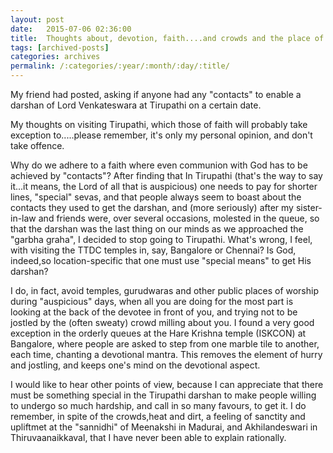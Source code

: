 ```yaml
---
layout: post
date:	2015-07-06 02:36:00
title:  Thoughts about, devotion, faith....and crowds and the place of influence in religion
tags: [archived-posts]
categories: archives
permalink: /:categories/:year/:month/:day/:title/
---
```

My friend had posted, asking if anyone had any "contacts" to enable a darshan of Lord Venkateswara at Tirupathi on a certain date.

My thoughts on visiting Tirupathi, which those of faith  will probably take exception to.....please remember, it's only my personal opinion, and don't take offence. 

Why do we adhere to a faith where even communion with God has to be achieved by "contacts"? After finding that In Tirupathi (that's the way to say it...it means, the Lord of all that is auspicious) one needs to pay for shorter lines, "special" sevas, and that people always seem to boast about the contacts they used to get the darshan, and (more seriously) after my sister-in-law and friends were, over several occasions, molested in the queue, so that the darshan was the last thing on our minds as we approached the "garbha graha", I decided to stop going to Tirupathi. What's wrong, I feel, with visiting the TTDC temples in, say, Bangalore or Chennai? Is God, indeed,so location-specific that one must use "special means" to get His darshan? 

I do, in fact, avoid temples, gurudwaras and other public places of worship during "auspicious" days, when all you are doing for the most part is looking at the back of the devotee in front of you, and trying not to be jostled by the (often sweaty) crowd milling about you. I found a very good exception in the orderly queues at the Hare Krishna temple (ISKCON) at Bangalore, where people are asked to step from one marble tile to another, each time, chanting a devotional mantra. This removes the element of hurry and jostling, and keeps one's mind on the devotional aspect. 

I would like to hear other points of view, because I can appreciate that there must be something special in the Tirupathi darshan to make people willing to undergo so much hardship, and call in so many favours, to get it. I do remember, in spite of the crowds,heat and dirt, a feeling of sanctity and upliftmet at the "sannidhi" of Meenakshi in Madurai, and Akhilandeswari in Thiruvaanaikkaval, that I have never been able to explain rationally.
